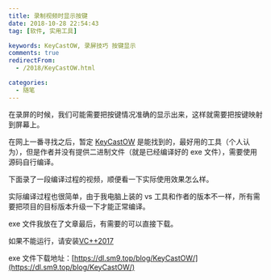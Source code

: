 ```yaml
---
title: 录制视频时显示按键
date: 2018-10-28 22:54:43
tag: [软件, 实用工具]

keywords: KeyCastOW, 录屏技巧 按键显示
comments: true
redirectFrom:
  - /2018/KeyCastOW.html

categories:
  - 随笔
---
```


在录屏的时候，我们可能需要把按键情况准确的显示出来，这样就需要把按键映射到屏幕上。

<!-- more -->

在网上一番寻找之后，暂定 [KeyCastOW](http://brookhong.github.io/2014/04/28/keycast-on-windows.html) 是能找到的，最好用的工具（个人认为），但是作者并没有提供二进制文件（就是已经编译好的 exe 文件），需要使用源码自行编译。

下面录了一段编译过程的视频，顺便看一下实际使用效果怎么样。

<DPlayer :src="dplayer" />

实际编译过程也很简单，由于我电脑上装的 vs 工具和作者的版本不一样，所有需要把项目的目标版本升级一下才能正常编译。

exe 文件我放在了文章最后，有需要的可以直接下载。

如果不能运行，请安装[VC++2017](http://www.423down.com/6826.html)

exe 文件下载地址：[https://dl.sm9.top/blog/KeyCastOW/](https://dl.sm9.top/blog/KeyCastOW/)

<script>
  export default {
    data() {
      return {
        dplayer: {
          video: {
            url: "https://dl.sm9.top/Video/2018/KeyCastOW.mp4"
          },
          danmaku:{
            api: "https://danmu.u2sb.com/api/danmu/dplayer/",
            id: "DDEC4F882C0B66FAD7F6E075195C9B51",
            addition: ["https://danmu.u2sb.com/api/danmu/dplayer/v3/bilibili/?bvid=BV1ob411N7m1"]
          }
        }
      };
    }
  };
</script>
